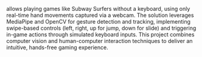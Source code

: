 allows playing games like Subway Surfers without a 
keyboard, using only real-time hand movements captured via a webcam. The solution leverages 
MediaPipe and OpenCV for gesture detection and tracking, implementing swipe-based controls (left, 
right, up for jump, down for slide) and triggering in-game actions through simulated keyboard inputs. This 
project combines computer vision and human-computer interaction techniques to deliver an intuitive, 
hands-free gaming experience.
